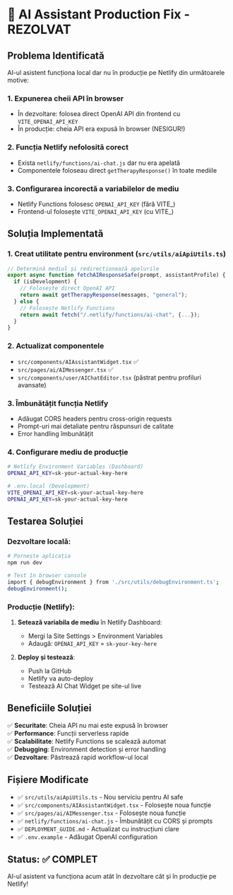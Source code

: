 # 🚀 AI Assistant Production Fix - REZOLVAT

## Problema Identificată

AI-ul asistent funcționa local dar nu în producție pe Netlify din următoarele motive:

### 1. **Expunerea cheii API în browser**

- În dezvoltare: folosea direct OpenAI API din frontend cu `VITE_OPENAI_API_KEY`
- În producție: cheia API era expusă în browser (NESIGUR!)

### 2. **Funcția Netlify nefolosită corect**

- Exista `netlify/functions/ai-chat.js` dar nu era apelată
- Componentele foloseau direct `getTherapyResponse()` în toate mediile

### 3. **Configurarea incorectă a variabilelor de mediu**

- Netlify Functions folosesc `OPENAI_API_KEY` (fără VITE\_)
- Frontend-ul folosește `VITE_OPENAI_API_KEY` (cu VITE\_)

## Soluția Implementată

### 1. **Creat utilitate pentru environment** (`src/utils/aiApiUtils.ts`)

```typescript
// Determină mediul și redirectionează apelurile
export async function fetchAIResponseSafe(prompt, assistantProfile) {
  if (isDevelopment) {
    // Folosește direct OpenAI API
    return await getTherapyResponse(messages, "general");
  } else {
    // Folosește Netlify Functions
    return await fetch("/.netlify/functions/ai-chat", {...});
  }
}
```

### 2. **Actualizat componentele**

- `src/components/AIAssistantWidget.tsx` ✅
- `src/pages/ai/AIMessenger.tsx` ✅
- `src/components/user/AIChatEditor.tsx` (păstrat pentru profiluri avansate)

### 3. **Îmbunătățit funcția Netlify**

- Adăugat CORS headers pentru cross-origin requests
- Prompt-uri mai detaliate pentru răspunsuri de calitate
- Error handling îmbunătățit

### 4. **Configurare mediu de producție**

```bash
# Netlify Environment Variables (Dashboard)
OPENAI_API_KEY=sk-your-actual-key-here

# .env.local (Development)
VITE_OPENAI_API_KEY=sk-your-actual-key-here
OPENAI_API_KEY=sk-your-actual-key-here
```

## Testarea Soluției

### Dezvoltare locală:

```bash
# Pornește aplicația
npm run dev

# Test în browser console
import { debugEnvironment } from './src/utils/debugEnvironment.ts';
debugEnvironment();
```

### Producție (Netlify):

1. **Setează variabila de mediu** în Netlify Dashboard:

   - Mergi la Site Settings > Environment Variables
   - Adaugă: `OPENAI_API_KEY` = `sk-your-key-here`

2. **Deploy și testează**:
   - Push la GitHub
   - Netlify va auto-deploy
   - Testează AI Chat Widget pe site-ul live

## Beneficiile Soluției

✅ **Securitate**: Cheia API nu mai este expusă în browser  
✅ **Performance**: Funcții serverless rapide  
✅ **Scalabilitate**: Netlify Functions se scalează automat  
✅ **Debugging**: Environment detection și error handling  
✅ **Dezvoltare**: Păstrează rapid workflow-ul local

## Fișiere Modificate

- ✅ `src/utils/aiApiUtils.ts` - Nou serviciu pentru AI safe
- ✅ `src/components/AIAssistantWidget.tsx` - Folosește noua funcție
- ✅ `src/pages/ai/AIMessenger.tsx` - Folosește noua funcție
- ✅ `netlify/functions/ai-chat.js` - Îmbunătățit cu CORS și prompts
- ✅ `DEPLOYMENT_GUIDE.md` - Actualizat cu instrucțiuni clare
- ✅ `.env.example` - Adăugat OpenAI configuration

## Status: ✅ COMPLET

AI-ul asistent va funcționa acum atât în dezvoltare cât și în producție pe Netlify!
